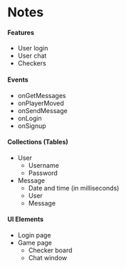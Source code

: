 Notes
=====

#### Features
* User login
* User chat
* Checkers

#### Events
* onGetMessages
* onPlayerMoved
* onSendMessage
* onLogin
* onSignup

#### Collections (Tables)
* User
  * Username
  * Password
* Message
  * Date and time (in milliseconds)
  * User
  * Message

 #### UI Elements
 * Login page
 * Game page
   * Checker board
   * Chat window

